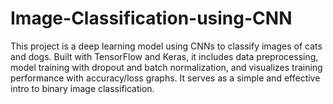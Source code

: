 # Image-Classification-using-CNN
This project is a deep learning model using CNNs to classify images of cats and dogs. Built with TensorFlow and Keras, it includes data preprocessing, model training with dropout and batch normalization, and visualizes training performance with accuracy/loss graphs. It serves as a simple and effective intro to binary image classification.
